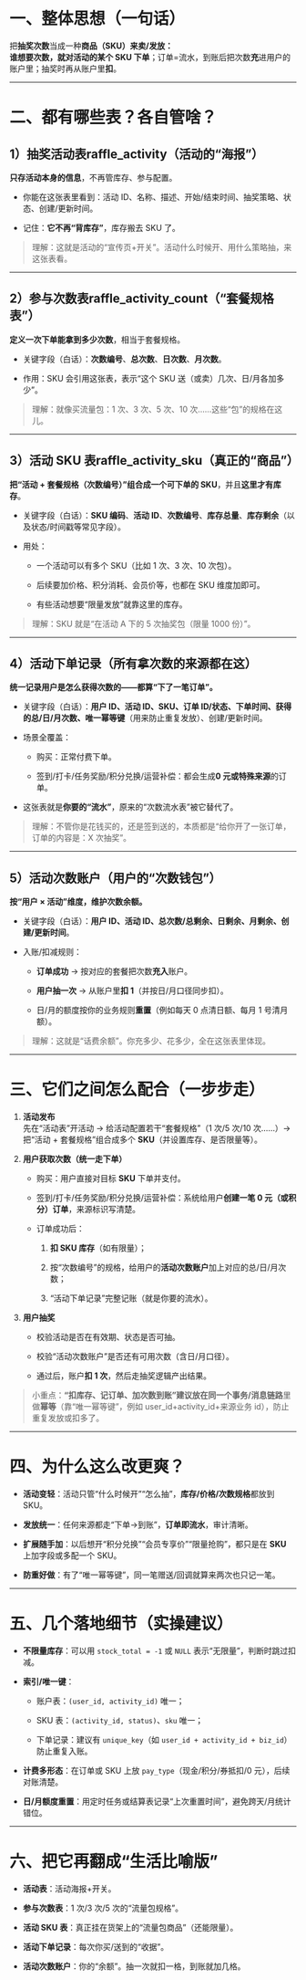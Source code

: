 # 一、整体思想（一句话）

把**抽奖次数**当成一种**商品（SKU）**来卖/发放：  
谁想要次数，就**对活动的某个 SKU 下单**；订单=流水，到账后把次数**充**进用户的账户里；抽奖时再从账户里**扣**。

----------

# 二、都有哪些表？各自管啥？

## 1）抽奖活动表raffle_activity（活动的“海报”）

**只存活动本身的信息**，不再管库存、参与配置。

-   你能在这张表里看到：活动 ID、名称、描述、开始/结束时间、抽奖策略、状态、创建/更新时间。
    
-   记住：**它不再“背库存”**，库存搬去 SKU 了。
    

> 理解：这就是活动的“宣传页+开关”。活动什么时候开、用什么策略抽，来这张表看。

----------

## 2）参与次数表raffle_activity_count（“套餐规格表”）

**定义一次下单能拿到多少次数**，相当于套餐规格。

-   关键字段（白话）：**次数编号**、**总次数**、**日次数**、**月次数**。
    
-   作用：SKU 会引用这张表，表示“这个 SKU 送（或卖）几次、日/月各加多少”。
    

> 理解：就像买流量包：1 次、3 次、5 次、10 次……这些“包”的规格在这儿。

----------

## 3）活动 SKU 表raffle_activity_sku（真正的“商品”）

**把“活动 + 套餐规格（次数编号）”组合成一个可下单的 SKU**，并且**这里才有库存**。

-   关键字段（白话）：**SKU 编码**、**活动 ID**、**次数编号**、**库存总量**、**库存剩余**（以及状态/时间戳等常见字段）。
    
-   用处：
    
    -   一个活动可以有多个 SKU（比如 1 次、3 次、10 次包）。
        
    -   后续要加价格、积分消耗、会员价等，也都在 SKU 维度加即可。
        
    -   有些活动想要“限量发放”就靠这里的库存。
        

> 理解：SKU 就是“在活动 A 下的 5 次抽奖包（限量 1000 份）”。

----------

## 4）活动下单记录（所有拿次数的来源都在这）

**统一记录用户是怎么获得次数的——都算“下了一笔订单”。**

-   关键字段（白话）：**用户 ID、活动 ID、SKU、订单 ID/状态、下单时间、获得的总/日/月次数、唯一幂等键**（用来防止重复发放）、创建/更新时间。
    
-   场景全覆盖：
    
    -   购买：正常付费下单。
        
    -   签到/打卡/任务奖励/积分兑换/运营补偿：都会生成**0 元或特殊来源**的订单。
        
-   这张表就是**你要的“流水”**，原来的“次数流水表”被它替代了。
    

> 理解：不管你是花钱买的，还是签到送的，本质都是“给你开了一张订单，订单的内容是：X 次抽奖”。

----------

## 5）活动次数账户（用户的“次数钱包”）

**按“用户 × 活动”维度，维护次数余额。**

-   关键字段（白话）：**用户 ID、活动 ID、总次数/总剩余、日剩余、月剩余、创建/更新时间**。
    
-   入账/扣减规则：
    
    -   **订单成功** → 按对应的套餐把次数**充入**账户。
        
    -   **用户抽一次** → 从账户里**扣 1**（并按日/月口径同步扣）。
        
    -   日/月的额度按你的业务规则**重置**（例如每天 0 点清日额、每月 1 号清月额）。
        

> 理解：这就是“话费余额”。你充多少、花多少，全在这张表里体现。

----------

# 三、它们之间怎么配合（一步步走）

1.  **活动发布**  
    先在“活动表”开活动 → 给活动配置若干“套餐规格”（1 次/5 次/10 次……）→ 把“活动 + 套餐规格”组合成多个 **SKU**（并设置库存、是否限量等）。
    
2.  **用户获取次数（统一走下单）**
    
    -   购买：用户直接对目标 **SKU** 下单并支付。
        
    -   签到/打卡/任务奖励/积分兑换/运营补偿：系统给用户**创建一笔 0 元（或积分）订单**，来源标识写清楚。
        
    -   订单成功后：
        
        1.  **扣 SKU 库存**（如有限量）；
            
        2.  按“次数编号”的规格，给用户的**活动次数账户**加上对应的总/日/月次数；
            
        3.  “活动下单记录”完整记账（就是你要的流水）。
            
3.  **用户抽奖**
    
    -   校验活动是否在有效期、状态是否可抽。
        
    -   校验“活动次数账户”是否还有可用次数（含日/月口径）。
        
    -   通过后，账户**扣 1 次**，然后走抽奖逻辑产出结果。
        

> 小重点：**“扣库存、记订单、加次数到账”**建议放在**同一个事务/消息链路**里做**幂等**（靠“唯一幂等键”，例如 user_id+activity_id+来源业务 id），防止重复发放或扣多了。

----------

# 四、为什么这么改更爽？

-   **活动变轻**：活动只管“什么时候开”“怎么抽”，**库存/价格/次数规格**都放到 SKU。
    
-   **发放统一**：任何来源都走“下单→到账”，**订单即流水**，审计清晰。
    
-   **扩展随手加**：以后想开“积分兑换”“会员专享价”“限量抢购”，都只是在 **SKU** 上加字段或多配一个 SKU。
    
-   **防重好做**：有了“唯一幂等键”，同一笔赠送/回调就算来两次也只记一笔。
    

----------

# 五、几个落地细节（实操建议）

-   **不限量库存**：可以用 `stock_total = -1` 或 `NULL` 表示“无限量”，判断时跳过扣减。
    
-   **索引/唯一键**：
    
    -   账户表：`(user_id, activity_id)` 唯一；
        
    -   SKU 表：`(activity_id, status)`、`sku` 唯一；
        
    -   下单记录：建议有 `unique_key`（如 `user_id + activity_id + biz_id`）防止重复入账。
        
-   **计费多形态**：在订单或 SKU 上放 `pay_type`（现金/积分/券抵扣/0 元），后续对账清楚。
    
-   **日/月额度重置**：用定时任务或结算表记录“上次重置时间”，避免跨天/月统计错位。
    

----------

# 六、把它再翻成“生活比喻版”

-   **活动表**：活动海报+开关。
    
-   **参与次数表**：1 次/3 次/5 次的“流量包规格”。
    
-   **活动 SKU 表**：真正挂在货架上的“流量包商品”（还能限量）。
    
-   **活动下单记录**：每次你买/送到的“收据”。
    
-   **活动次数账户**：你的“余额”。抽一次就扣一格，到账就加几格。
<!--stackedit_data:
eyJoaXN0b3J5IjpbLTEwNTM4OTE4MiwtMTk1NjYwNzAyXX0=
-->